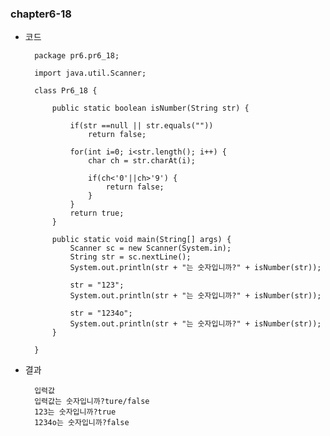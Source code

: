 ### chapter6-18

- 코드

        package pr6.pr6_18;

        import java.util.Scanner;

        class Pr6_18 {

            public static boolean isNumber(String str) {

                if(str ==null || str.equals(""))
                    return false;

                for(int i=0; i<str.length(); i++) {
                    char ch = str.charAt(i);

                    if(ch<'0'||ch>'9') {
                        return false;
                    }
                }
                return true;
            }

            public static void main(String[] args) {
                Scanner sc = new Scanner(System.in);
                String str = sc.nextLine();
                System.out.println(str + "는 숫자입니까?" + isNumber(str));

                str = "123";
                System.out.println(str + "는 숫자입니까?" + isNumber(str));

                str = "1234o";
                System.out.println(str + "는 숫자입니까?" + isNumber(str));
            }

        }

- 결과

        입력값
        입력값는 숫자입니까?ture/false
        123는 숫자입니까?true
        1234o는 숫자입니까?false
